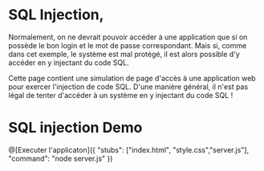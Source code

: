 # SQL Injection,

Normalement, on ne devrait pouvoir accéder à une application que si on possède le bon login et le mot de passe correspondant. 
Mais si, comme dans cet exemple, le système est mal protégé, il est alors possible d'y accéder en y injectant du code SQL.

Cette page contient une simulation de page d'accès à une application web pour exercer l'injection de code SQL. D'une manière général, il n'est pas légal de tenter d'accéder à un système en y injectant du code SQL !


# SQL injection Demo

@[Executer l'applicaton]({ "stubs": ["index.html", "style.css","server.js"], "command": "node server.js" })

